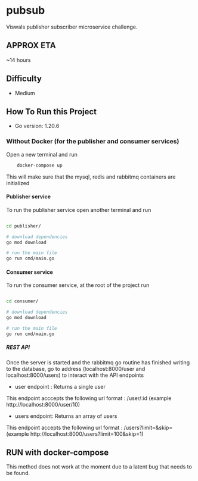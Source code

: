 # pubsub
Viswals publisher subscriber microservice challenge.

## APPROX ETA  
~14 hours 

## Difficulty 

- Medium 


## How To Run this Project 

- Go version: 1.20.6

### Without Docker (for the publisher and consumer services)


Open a new terminal and run

```bash
    docker-compose up 
```
This will make sure that the mysql, redis and rabbitmq containers are initialized

#### Publisher service 

To run the publisher service open another terminal and run 

```bash

cd publisher/ 

# download dependencies 
go mod download

# run the main file 
go run cmd/main.go 

```

#### Consumer service  

To run the consumer service,  at the root of the project run 

```bash 

cd consumer/ 

# download dependencies 
go mod download 

# run the main file 
go run cmd/main.go 

```

##### REST API

Once the server is started and the rabbitmq go routine has finished writing to the database, go to address (localhost:8000/user and localhost:8000/users) to 
interact with the API endpoints 

- user endpoint : Returns a single user 

This endpoint acccepts the following url format : /user/:id (example http://localhost:8000/user/10) 

- users endpoint: Returns an array of users 

This endpoint accepts the following url format : /users?limit=&skip= (example http://localhost:8000/users?limit=100&skip=1) 


## RUN with docker-compose 

This method does not work at the moment due to a latent bug that needs to be found. 